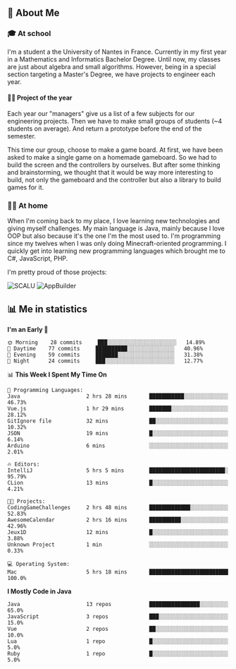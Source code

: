 ## 👀 About Me

### 🎓 At school

I'm a student a the University of Nantes in France. Currently in my first year in a Mathematics and Informatics Bachelor Degree. Until now, my classes are just about algebra and small algorithms. However, being in a special section targeting a Master's Degree, we have projects to engineer each year. 

#### 🔧🔬 Project of the year

Each year our "managers" give us a list of a few subjects for our engineering projects. Then we have to make small groups of students (~4 students on average). And return a prototype before the end of the semester.

This time our group, choose to make a game board. At first, we have been asked to make a single game on a homemade gameboard. So we had to build the screen and the controllers by ourselves. 
But after some thinking and brainstorming, we thought that it would be way more interesting to build, not only the gameboard and the controller but also a library to build games for it.

### 👨‍💻 At home

When I'm coming back to my place, I love learning new technologies and giving myself challenges. My main language is Java, mainly because I love OOP but also because it's the one I'm the most used to. I'm programming since my twelves when I was only doing Minecraft-oriented programming.  I quickly get into learning new programming languages which brought me to C#, JavaScript, PHP. 

I'm pretty proud of those projects:

![SCALU](https://github-readme-stats.vercel.app/api/pin?username=renardfute&repo=SCALU)
![AppBuilder](https://github-readme-stats.vercel.app/api/pin?username=pulsedev2&repo=AppBuilder)

## 📊 Me in statistics
<!--START_SECTION:waka-->
**I'm an Early 🐤** 

```text
🌞 Morning    28 commits     ███░░░░░░░░░░░░░░░░░░░░░░   14.89% 
🌆 Daytime    77 commits     ██████████░░░░░░░░░░░░░░░   40.96% 
🌃 Evening    59 commits     ███████░░░░░░░░░░░░░░░░░░   31.38% 
🌙 Night      24 commits     ███░░░░░░░░░░░░░░░░░░░░░░   12.77%

```


📊 **This Week I Spent My Time On** 

```text
💬 Programming Languages: 
Java                     2 hrs 28 mins       ███████████░░░░░░░░░░░░░░   46.73% 
Vue.js                   1 hr 29 mins        ███████░░░░░░░░░░░░░░░░░░   28.12% 
GitIgnore file           32 mins             ██░░░░░░░░░░░░░░░░░░░░░░░   10.32% 
JSON                     19 mins             █░░░░░░░░░░░░░░░░░░░░░░░░   6.14% 
Arduino                  6 mins              ░░░░░░░░░░░░░░░░░░░░░░░░░   2.01%

🔥 Editors: 
IntelliJ                 5 hrs 5 mins        ████████████████████████░   95.79% 
CLion                    13 mins             █░░░░░░░░░░░░░░░░░░░░░░░░   4.21%

🐱‍💻 Projects: 
CodingGameChallenges     2 hrs 48 mins       █████████████░░░░░░░░░░░░   52.83% 
AwesomeCalendar          2 hrs 16 mins       ██████████░░░░░░░░░░░░░░░   42.96% 
Jeux1D                   12 mins             █░░░░░░░░░░░░░░░░░░░░░░░░   3.88% 
Unknown Project          1 min               ░░░░░░░░░░░░░░░░░░░░░░░░░   0.33%

💻 Operating System: 
Mac                      5 hrs 18 mins       █████████████████████████   100.0%

```

**I Mostly Code in Java** 

```text
Java                     13 repos            ████████████████░░░░░░░░░   65.0% 
JavaScript               3 repos             ███░░░░░░░░░░░░░░░░░░░░░░   15.0% 
Vue                      2 repos             ██░░░░░░░░░░░░░░░░░░░░░░░   10.0% 
Lua                      1 repo              █░░░░░░░░░░░░░░░░░░░░░░░░   5.0% 
Ruby                     1 repo              █░░░░░░░░░░░░░░░░░░░░░░░░   5.0%

```



<!--END_SECTION:waka-->
